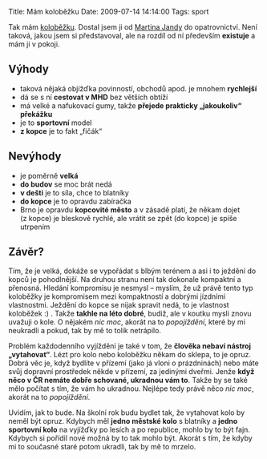Title: Mám koloběžku
Date: 2009-07-14 14:14:00
Tags: sport

Tak mám [koloběžku]({filename}2009-03-31_kolobezka.md). Dostal jsem ji od [Martina Jandy](http://www.martinjanda.com) do opatrovnictví. Není taková, jakou jsem si představoval, ale na rozdíl od ní především **existuje** a mám ji v pokoji.

## Výhody

-   taková nějaká objížďka povinností, obchodů apod. je mnohem **rychlejší**
-   dá se s ní **cestovat v MHD** bez větších obtíží
-   má velké a nafukovací gumy, takže **přejede prakticky „jakoukoliv“ překážku**
-   je to **sportovní** model
-   **z kopce** je to fakt „fičák“

## Nevýhody

-   je poměrně **velká**
-   **do budov** se moc brát nedá
-   **v dešti** je to síla, chce to blatníky
-   **do kopce** je to opravdu zabíračka
-   Brno je opravdu **kopcovité město** a v zásadě platí, že někam dojet (z kopce) je bleskově rychlé, ale vrátit se zpět (do kopce) je spíše utrpením

## Závěr?

Tím, že je velká, dokáže se vypořádat s blbým terénem a asi i to ježdění do kopců je pohodlnější. Na druhou stranu není tak dokonale kompaktní a přenosná. Hledání kompromisu je nesmysl – myslím, že už právě tento typ koloběžky je kompromisem mezi kompaktností a dobrými jízdními vlastnostmi. Ježdění do kopce se nijak spravit nedá, to je vlastnost koloběžek :) . Takže **takhle na léto dobré**, budiž, ale v koutku mysli znovu uvažuji o kole. O nějakém *nic moc*, akorát na to *popojíždění*, které by mi neukradli a pokud, tak by mě to tolik netrápilo.

Problém každodenního vyjíždění je také v tom, že **člověka nebaví nástroj „vytahovat“**. Lézt pro kolo nebo koloběžku někam do sklepa, to je opruz. Dobrá věc je, když bydlíte v přízemí (jako já vloni o prázdninách) nebo máte svůj dopravní prostředek někde v přízemí, za jedinými dveřmi. Jenže **když něco v ČR nemáte dobře schované, ukradnou vám to**. Takže by se také mělo počítat s tím, že vám ho ukradnou. Nejlépe tedy právě něco *nic moc*, akorát na to *popojíždění*.

Uvidím, jak to bude. Na školní rok budu bydlet tak, že vytahovat kolo by neměl být opruz. Kdybych měl **jedno městské kolo** s blatníky a **jedno sportovní kolo** na vyjížďky po lesích a po republice, mohlo by to být fajn. Kdybych si pořídil nové možná by to tak mohlo být. Akorát s tím, že kdyby mi to současné staré potom ukradli, tak by mě to mrzelo.
